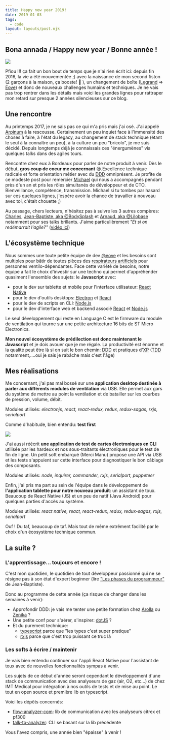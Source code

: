 ```yaml
---
title: Happy new year 2019!
date: 2019-01-03
tags:
  - code
layout: layouts/post.njk
---
```


## Bona annada / Happy new year / Bonne année !

<div class="flex justify-center">
  <img class="max-w-xl post-img" src="/static/img/bona-annada.jpg">
</div>

Pfiou !!! ça fait un bon bout de temps que je n'ai rien écrit ici: depuis fin 2016, la vie a été mouvementée ;) avec la naissance de mon second fiston (2 garçons à la maison, ça booste! :rocket: ), un changement de boîte ([Legrand](http://www.legrand.fr) => [Eove](http://www.eove.fr)) et donc de nouveaux challenges humains et techniques. Je ne vais pas trop rentrer dans les détails mais voici les grandes lignes pour rattraper mon retard sur presque 2 années silencieuses sur ce blog.

## Une rencontre

Au printemps 2017, je ne sais pas ce qui m'a pris mais j'ai osé. J'ai appelé [Arpinum](https://www.arpinum.fr/) à la rescousse. Certainement un peu inquiet face à l'immensité des choses à faire, à l'état du legacy, au changement de stack technique (étant le seul à la connaître un peu), à la culture un peu "bricolo", je me suis décidé. Depuis longtemps déjà je connaissais ces "énergumènes" via quelques talks dans des agiles tours.

Rencontre chez eux à Bordeaux pour parler de notre produit à venir. Dès le début, **gros coup de coeur me concernant** :heart_eyes:.Excellence technique radicale et forte orientation métier avec du [DDD](https://en.wikipedia.org/wiki/Domain-driven_design) omniprésent. Je profite de ce modeste post pour remercier [Michael](https://michaelborde.fr) qui nous a accompagnés pendant près d'un an et pris les rôles simultanés de développeur et de CTO. Bienveillance, compétence, transmission. Michael si tu tombes par hasard sur ces quelques lignes, j'espère avoir la chance de travailler à nouveau avec toi, c'était chouette ;)

Au passage, chers lecteurs, n'hésitez pas à suivre les 3 autres compères: [Charles](https://twitter.com/charlesco), [Jean-Baptiste, aka @BodySplash](https://twitter.com/BodySplash) et [Arnaud, aka @Lilobase](https://twitter.com/Lilobase) notamment pour ses talks brillants. J'aime particulièrement _"Et si on redémarrait l'agile?"_ ([vidéo ici](https://www.facebook.com/Agiletourbordeaux/videos/263415924530627/))

## L'écosystème technique

Nous sommes une toute petite équipe de dev [@eove](https://www.eove.fr) et les besoins sont multiples pour bâtir de toutes pièces des [respirateurs artificiels](http://eove.fr/cms/produits-et-support/eo-150-ventilator/) pour personnes ventilo-dépendantes. Face cette variété de besoins, notre équipe a fait le choix d'investir sur une techno qui permet d'appréhender quasiment l'ensemble des sujets: le **Javascript** avec:

- pour le dev sur tablette et mobile pour l'interface utilisateur: [React Native](https://facebook.github.io/react-native/)
- pour le dev d'outils desktops: [Electron](http://www.electronjs.org) et [React](https://reactjs.org/)
- pour le dev de scripts en CLI: [Node.js](http://www.nodejs.org)
- pour le dev d'interface web et backend associé [React](https://reactjs.org/) et [Node.js](http://www.nodejs.org)

Le seul développement qui reste en Language C est le firmware du module de ventilation qui tourne sur une petite architecture 16 bits de ST Micro Electronics.

**Mon nouvel écosystème de prédilection est donc maintenant le Javascript** et je dois avouer que je me régale. La productivité est énorme et la qualité peut être là si on suit le bon chemin: [DDD](https://en.wikipedia.org/wiki/Domain-driven_design) et pratiques d'[XP](https://en.wikipedia.org/wiki/Extreme_programming) ([TDD](https://en.wikipedia.org/wiki/Test-driven_development) notamment,....oui je sais je rabâche mais c'est l'âge)

## Mes réalisations

Me concernant, j'ai pas mal bossé sur une **application desktop destinée à parler aux différents modules de ventilation** via USB. Elle permet aux gars du système de mettre au point la ventilation et de batailler sur les courbes de pression, volume, débit.

Modules utilisés: _electronjs, react, react-redux, redux, redux-sagas, rxjs, serialport_

Comme d'habitude, bien entendu: **test first**

<div class="flex justify-center">
  <img class="max-w-3xl post-img" src="/static/img/test-toolkit.gif">
</div>

J'ai aussi réécrit **une application de test de cartes électroniques en CLI** utilisée par les hardeux et nos sous-traitants électroniques pour le test de fin de ligne. Un petit soft embarqué (Merci Manu) propose une API via USB et les tests s'appuient sur cette interface pour diagnostiquer le bon câblage des composants.

Modules utilisés: _node, inquirer, commander, rxjs, serialport, puppeteer_

Enfin, j'ai pris ma part au sein de l'équipe dans le développement de **l'application tablette pour notre nouveau produit**: un assistant de toux. Beaucoup de React Native (JS) et un peu de natif (Java Android) pour quelques parties d'accès au système.

Modules utilisés: _react native, react, react-redux, redux, redux-sagas, rxjs, serialport_

Ouf ! Du taf, beaucoup de taf. Mais tout de même extrêment facilité par le choix d'un écosystème technique commun.

## La suite ?

### L'apprentissage... toujours et encore !

C'est mon quotidien, le quotidien de tout développeur passionné qui ne se résigne pas à son état d'expert beginner (lire ["Les phases du programmeur"](https://www.arpinum.fr/2014/04/08/les-phases-du-programmeur/) de Jean-Baptiste).

Donc au programme de cette année (ça risque de changer dans les semaines à venir):

  - Approfondir DDD: je vais me tenter une petite formation chez [Arolla](http://www.arolla.fr/) ou [Zenika](https://www.zenika.com/) ?
  - Une petite conf pour s'aérer, s'inspirer: [dotJS](https://www.dotjs.io/) ?
  - Et du purement technique:
    - [typescript](https://www.typescriptlang.org/) parce que "les types c'est super pratique"
    - [rxjs](http://reactivex.io/) parce que c'est trop puissant ce truc là

### Les softs à écrire / maintenir

Je vais bien entendu continuer sur l'appli React Native pour l'assistant de toux avec de nouvelles fonctionnalités sympas à venir.

Les sujets de ce début d'année seront cependant le développement d'une stack de communication avec des analyseurs de gaz (air, O2, etc...) de chez IMT Medical pour intégration à nos outils de tests et de mise au point. Le tout en open source et première lib en typescript.

Voici les dépôts concernés:

- [flow-analyzer-com](https://github.com/eove/flow-analyzer-com): lib de communication avec les analyseurs citrex et pf300
- [talk-to-analyzer](https://github.com/eove/talk-to-analyzer): CLI se basant sur la lib précédente

Vous l'avez compris, une année bien "épaisse" à venir !
